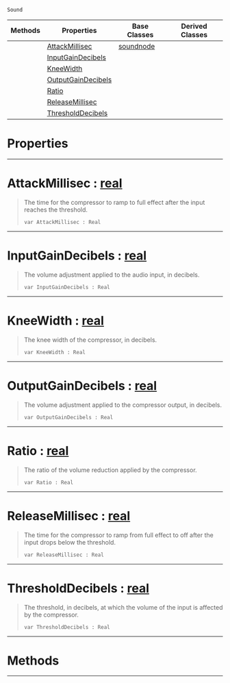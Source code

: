  `Sound`

|Methods|Properties|Base Classes|Derived Classes|
|---|---|---|---|
| |[ AttackMillisec](https://github.com/ZilchEngine/ZilchDocs/blob/master/code_reference/class_reference/compressornode.md#attackmillisec-zilch-engi)|[soundnode](https://github.com/ZilchEngine/ZilchDocs/blob/master/code_reference/class_reference/soundnode.md)| |
| |[ InputGainDecibels](https://github.com/ZilchEngine/ZilchDocs/blob/master/code_reference/class_reference/compressornode.md#inputgaindecibels-zilch-e)| | |
| |[ KneeWidth](https://github.com/ZilchEngine/ZilchDocs/blob/master/code_reference/class_reference/compressornode.md#kneewidth-zilch-engine-do)| | |
| |[ OutputGainDecibels](https://github.com/ZilchEngine/ZilchDocs/blob/master/code_reference/class_reference/compressornode.md#outputgaindecibels-zero)| | |
| |[ Ratio](https://github.com/ZilchEngine/ZilchDocs/blob/master/code_reference/class_reference/compressornode.md#ratio-zilch-engine-docume)| | |
| |[ ReleaseMillisec](https://github.com/ZilchEngine/ZilchDocs/blob/master/code_reference/class_reference/compressornode.md#releasemillisec-zilch-eng)| | |
| |[ ThresholdDecibels](https://github.com/ZilchEngine/ZilchDocs/blob/master/code_reference/class_reference/compressornode.md#thresholddecibels-zilch-e)| | |


 #  Properties


---  
 #  AttackMillisec : [real](https://github.com/ZilchEngine/ZilchDocs/blob/master/code_reference/nada_base_types/real.md)

> The time for the compressor to ramp to full effect after the input reaches the threshold.
> ``` lang=cpp, name=Nada
> var AttackMillisec : Real


---  
 #  InputGainDecibels : [real](https://github.com/ZilchEngine/ZilchDocs/blob/master/code_reference/nada_base_types/real.md)

> The volume adjustment applied to the audio input, in decibels.
> ``` lang=cpp, name=Nada
> var InputGainDecibels : Real


---  
 #  KneeWidth : [real](https://github.com/ZilchEngine/ZilchDocs/blob/master/code_reference/nada_base_types/real.md)

> The knee width of the compressor, in decibels.
> ``` lang=cpp, name=Nada
> var KneeWidth : Real


---  
 #  OutputGainDecibels : [real](https://github.com/ZilchEngine/ZilchDocs/blob/master/code_reference/nada_base_types/real.md)

> The volume adjustment applied to the compressor output, in decibels.
> ``` lang=cpp, name=Nada
> var OutputGainDecibels : Real


---  
 #  Ratio : [real](https://github.com/ZilchEngine/ZilchDocs/blob/master/code_reference/nada_base_types/real.md)

> The ratio of the volume reduction applied by the compressor.
> ``` lang=cpp, name=Nada
> var Ratio : Real


---  
 #  ReleaseMillisec : [real](https://github.com/ZilchEngine/ZilchDocs/blob/master/code_reference/nada_base_types/real.md)

> The time for the compressor to ramp from full effect to off after the input drops below the threshold.
> ``` lang=cpp, name=Nada
> var ReleaseMillisec : Real


---  
 #  ThresholdDecibels : [real](https://github.com/ZilchEngine/ZilchDocs/blob/master/code_reference/nada_base_types/real.md)

> The threshold, in decibels, at which the volume of the input is affected by the compressor.
> ``` lang=cpp, name=Nada
> var ThresholdDecibels : Real


---  
 #  Methods


---  
 

 
